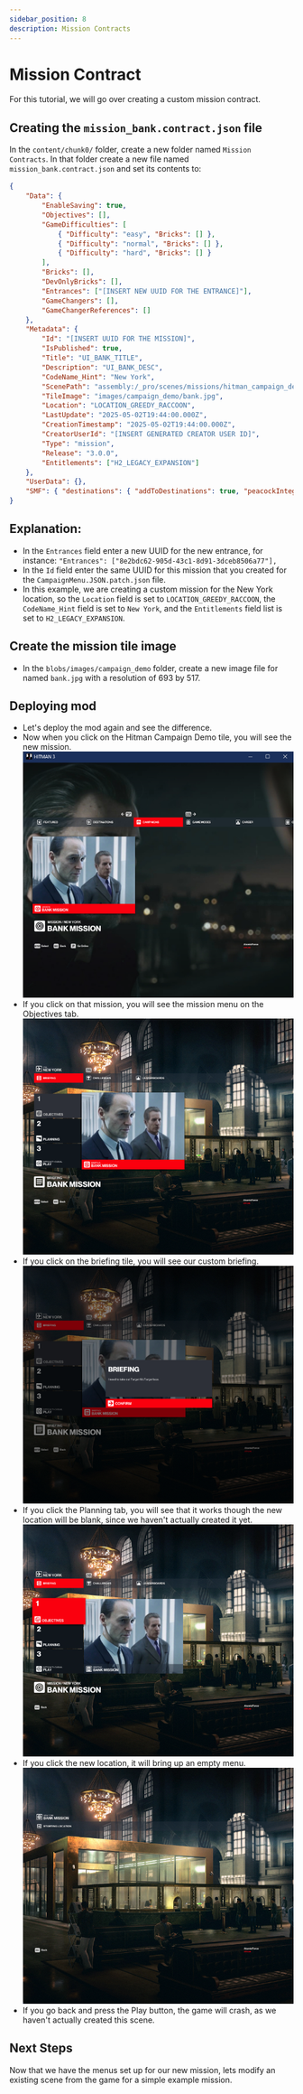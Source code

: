 ```yaml
---
sidebar_position: 8
description: Mission Contracts
---
```


# Mission Contract

For this tutorial, we will go over creating a custom mission contract.

## Creating the `mission_bank.contract.json` file

In the `content/chunk0/` folder, create a new folder named `Mission Contracts`. In that folder create a new file named `mission_bank.contract.json` and set its contents to:

```json
{
	"Data": {
		"EnableSaving": true,
		"Objectives": [],
		"GameDifficulties": [
			{ "Difficulty": "easy", "Bricks": [] },
			{ "Difficulty": "normal", "Bricks": [] },
			{ "Difficulty": "hard", "Bricks": [] }
		],
		"Bricks": [],
		"DevOnlyBricks": [],
		"Entrances": ["[INSERT NEW UUID FOR THE ENTRANCE]"],
		"GameChangers": [],
		"GameChangerReferences": []
	},
	"Metadata": {
		"Id": "[INSERT UUID FOR THE MISSION]",
		"IsPublished": true,
		"Title": "UI_BANK_TITLE",
		"Description": "UI_BANK_DESC",
		"CodeName_Hint": "New York",
		"ScenePath": "assembly:/_pro/scenes/missions/hitman_campaign_demo/mission_bank/scene_bank.entity",
		"TileImage": "images/campaign_demo/bank.jpg",
		"Location": "LOCATION_GREEDY_RACCOON",
		"LastUpdate": "2025-05-02T19:44:00.000Z",
		"CreationTimestamp": "2025-05-02T19:44:00.000Z",
		"CreatorUserId": "[INSERT GENERATED CREATOR USER ID]",
		"Type": "mission",
		"Release": "3.0.0",
		"Entitlements": ["H2_LEGACY_EXPANSION"]
	},
	"UserData": {},
	"SMF": { "destinations": { "addToDestinations": true, "peacockIntegration": true, "narrativeContext": "Mission" } }
}
```

## Explanation:

* In the `Entrances` field enter a new UUID for the new entrance, for instance:
`"Entrances": ["8e2bdc62-905d-43c1-8d91-3dceb8506a77"],`
* In the `Id` field enter the same UUID for this mission that you created for the `CampaignMenu.JSON.patch.json` file.
* In this example, we are creating a custom mission for the New York location, so the `Location` field is set to `LOCATION_GREEDY_RACCOON`, the `CodeName_Hint` field is set to `New York`, and the `Entitlements` field list is set to `H2_LEGACY_EXPANSION`.

## Create the mission tile image
* In the `blobs/images/campaign_demo` folder, create a new image file for named `bank.jpg` with a resolution of 693 by 517.

## Deploying mod
* Let's deploy the mod again and see the difference.
* Now when you click on the Hitman Campaign Demo tile, you will see the new mission.  
![resources/mission_list.png](resources/mission_list.png)
* If you click on that mission, you will see the mission menu on the Objectives tab.
![resources/mission_briefing_tab.png](resources/mission_briefing_tab.png)
* If you click on the briefing tile, you will see our custom briefing.
![resources/mission_briefing.png](resources/mission_briefing.png)
* If you click the Planning tab, you will see that it works though the new location will be blank, since we haven't actually created it yet.
![resources/objectives.png](resources/objectives.png)
* If you click the new location, it will bring up an empty menu.
![resources/starting_locations.png](resources/starting_locations.png)
* If you go back and press the Play button, the game will crash, as we haven't actually created this scene.

## Next Steps
Now that we have the menus set up for our new mission, lets modify an existing scene from the game for a simple example mission. 